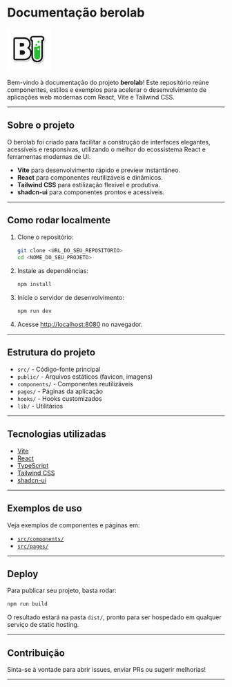 # Documentação berolab

<img src="public/tube-green-logo.png" alt="Logo berolab" width="100" />

Bem-vindo à documentação do projeto **berolab**! Este repositório reúne componentes, estilos e exemplos para acelerar o desenvolvimento de aplicações web modernas com React, Vite e Tailwind CSS.

---

## Sobre o projeto

O berolab foi criado para facilitar a construção de interfaces elegantes, acessíveis e responsivas, utilizando o melhor do ecossistema React e ferramentas modernas de UI.

- **Vite** para desenvolvimento rápido e preview instantâneo.
- **React** para componentes reutilizáveis e dinâmicos.
- **Tailwind CSS** para estilização flexível e produtiva.
- **shadcn-ui** para componentes prontos e acessíveis.

---

## Como rodar localmente

1. Clone o repositório:
   ```sh
   git clone <URL_DO_SEU_REPOSITORIO>
   cd <NOME_DO_SEU_PROJETO>
   ```
2. Instale as dependências:
   ```sh
   npm install
   ```
3. Inicie o servidor de desenvolvimento:
   ```sh
   npm run dev
   ```
4. Acesse [http://localhost:8080](http://localhost:8080) no navegador.

---

## Estrutura do projeto

- `src/` - Código-fonte principal
- `public/` - Arquivos estáticos (favicon, imagens)
- `components/` - Componentes reutilizáveis
- `pages/` - Páginas da aplicação
- `hooks/` - Hooks customizados
- `lib/` - Utilitários

---

## Tecnologias utilizadas

- [Vite](https://vitejs.dev/)
- [React](https://react.dev/)
- [TypeScript](https://www.typescriptlang.org/)
- [Tailwind CSS](https://tailwindcss.com/)
- [shadcn-ui](https://ui.shadcn.com/)

---

## Exemplos de uso

Veja exemplos de componentes e páginas em:
- [`src/components/`](src/components/)
- [`src/pages/`](src/pages/)

---

## Deploy

Para publicar seu projeto, basta rodar:
```sh
npm run build
```
O resultado estará na pasta `dist/`, pronto para ser hospedado em qualquer serviço de static hosting.

---

## Contribuição

Sinta-se à vontade para abrir issues, enviar PRs ou sugerir melhorias!

---

